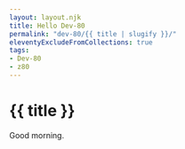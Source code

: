 ```yaml
---
layout: layout.njk
title: Hello Dev-80
permalink: "dev-80/{{ title | slugify }}/"
eleventyExcludeFromCollections: true
tags:
- Dev-80
- z80
---
```

# {{ title }}

Good morning.